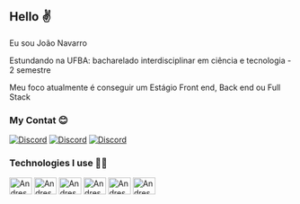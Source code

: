 ## Hello ✌️

Eu sou João Navarro

Estundando na UFBA: bacharelado interdisciplinar em ciência e tecnologia - 2 semestre 

Meu foco atualmente é conseguir um Estágio Front end, Back end  ou Full Stack 


  
  ### My Contat 😊
  
  [![Discord](https://img.shields.io/badge/Discord-7289DA?style=for-the-badge&logo=discord&logoColor=white)](https://discord.com/channels/@me)
  [![Discord](https://img.shields.io/badge/Microsoft_Outlook-0078D4?style=for-the-badge&logo=microsoft-outlook&logoColor=white)](https://account.microsoft.com/profile/)
  [![Discord](https://img.shields.io/badge/LinkedIn-0077B5?style=for-the-badge&logo=linkedin&logoColor=white)](https://www.linkedin.com/in/jo%C3%A3o-victor-navarro-santana-577b80208/)
  
  
  
  
  
  ### Technologies I use 👨‍💻
  <div> 
   <img align="center" alt="Andressa-html" height="30" width="40" src="https://cdn.jsdelivr.net/gh/devicons/devicon/icons/html5/html5-original.svg"/>
   <img align="center" alt="Andressa-html" height="30" width="40" src="https://cdn.jsdelivr.net/gh/devicons/devicon/icons/css3/css3-original.svg"/>
   <img align="center" alt="Andressa-html" height="30" width="40" src="https://cdn.jsdelivr.net/gh/devicons/devicon/icons/javascript/javascript-original.svg"/>
   <img align="center" alt="Andressa-html" height="30" width="40" src="https://cdn.jsdelivr.net/gh/devicons/devicon/icons/bootstrap/bootstrap-original.svg"/>
     <img align="center" alt="Andressa-html" height="30" width="40" src="https://cdn.jsdelivr.net/gh/devicons/devicon/icons/java/java-original.svg"/>
     <img align="center" alt="Andressa-html" height="30" width="40" src="https://cdn.jsdelivr.net/gh/devicons/devicon/icons/php/php-original.svg"/>
                       
   </div>
  
    
    
  

